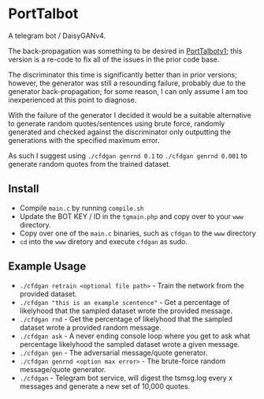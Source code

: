 # PortTalbot
A telegram bot / DaisyGANv4.

The back-propagation was something to be desired in [PortTalbotv1](https://github.com/DaisyGAN/PortTalbot); this version is a re-code to fix all of the issues in the prior code base.

The discriminator this time is significantly better than in prior versions; however, the generator was still a resounding failure, probably due to the generator back-propagation; for some reason, I can only assume I am too inexperienced at this point to diagnose.

With the failure of the generator I decided it would be a suitable alternative to generate random quotes/sentences using brute force, randomly generated and checked against the discriminator only outputting the generations with the specified maximum error.

As such I suggest using `./cfdgan genrnd 0.1` to `./cfdgan genrnd 0.001` to generate random quotes from the trained dataset.

## Install
- Compile `main.c` by running `compile.sh`
- Update the BOT KEY / ID in the `tgmain.php` and copy over to your `www` directory.
- Copy over one of the `main.c` binaries, such as `cfdgan` to the `www` directory
- `cd` into the `www` diretory and execute `cfdgan` as sudo.

## Example Usage
- ```./cfdgan retrain <optional file path>``` - Train the network from the provided dataset.
- ```./cfdgan "this is an example scentence"``` - Get a percentage of likelyhood that the sampled dataset wrote the provided message.
- ```./cfdgan rnd``` - Get the percentage of likelyhood that the sampled dataset wrote a provided random message.
- ```./cfdgan ask``` - A never ending console loop where you get to ask what percentage likelyhood the sampled dataset wrote a given message.
- ```./cfdgan gen``` - The adversarial message/quote generator.
- ```./cfdgan genrnd <option max error>``` - The brute-force random message/quote generator.
- ```./cfdgan``` - Telegram bot service, will digest the tsmsg.log every x messages and generate a new set of 10,000 quotes.
